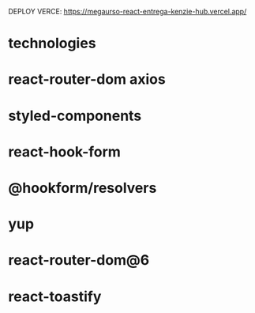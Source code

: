 DEPLOY VERCE:
  https://megaurso-react-entrega-kenzie-hub.vercel.app/
# technologies
# react-router-dom axios
# styled-components
# react-hook-form 
# @hookform/resolvers
# yup
# react-router-dom@6
# react-toastify
